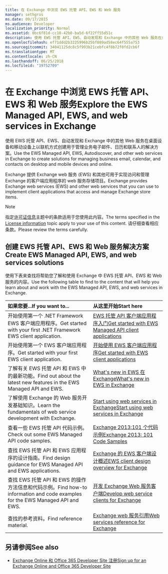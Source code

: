 ```yaml
---
title: 在 Exchange 中浏览 EWS 托管 API、EWS 和 Web 服务
manager: sethgros
ms.date: 09/17/2015
ms.audience: Developer
localization_priority: Normal
ms.assetid: 0bc6f81d-cc10-42b0-ba5d-6f22ff55d51c
description: 使用 EWS 托管 API、EWS、自动发现和 Exchange 中的其他 Web 服务在桌面设备和移动设备上以联机方式创建用于管理业务电子邮件、日历和联系人的解决方案。
ms.openlocfilehash: ef71ddd2b3225996b25bf889ad58ec64f555a753
ms.sourcegitcommit: 34041125dc8c5f993b21cebfc4f8b72f0fd2cb6f
ms.translationtype: MT
ms.contentlocale: zh-CN
ms.lasthandoff: 06/25/2018
ms.locfileid: "19752709"
---
```

# <a name="explore-the-ews-managed-api-ews-and-web-services-in-exchange"></a><span data-ttu-id="0f41b-103">在 Exchange 中浏览 EWS 托管 API、EWS 和 Web 服务</span><span class="sxs-lookup"><span data-stu-id="0f41b-103">Explore the EWS Managed API, EWS, and web services in Exchange</span></span>

<span data-ttu-id="0f41b-104">使用 EWS 托管 API、EWS、自动发现和 Exchange 中的其他 Web 服务在桌面设备和移动设备上以联机方式创建用于管理业务电子邮件、日历和联系人的解决方案。</span><span class="sxs-lookup"><span data-stu-id="0f41b-104">Use the EWS Managed API, EWS, Autodiscover, and other web services in Exchange to create solutions for managing business email, calendar, and contacts on desktop and mobile devices and online.</span></span> 
  
<span data-ttu-id="0f41b-105">Exchange 提供 Exchange web 服务 (EWS) 和其他可用于实现访问和管理 Exchange 的客户端应用程序的 web 服务存储项目。</span><span class="sxs-lookup"><span data-stu-id="0f41b-105">Exchange provides Exchange web services (EWS) and other web services that you can use to implement client applications that access and manage Exchange store items.</span></span>
  
> [!NOTE]
> <span data-ttu-id="0f41b-106">指定[许可证信息](license-information.md)主题中的条款适用于您使用此内容。</span><span class="sxs-lookup"><span data-stu-id="0f41b-106">The terms specified in the [License information](license-information.md) topic apply to your use of this content.</span></span> <span data-ttu-id="0f41b-107">请仔细查看相应条款。</span><span class="sxs-lookup"><span data-stu-id="0f41b-107">Please review the terms carefully.</span></span> 
  
## <a name="create-ews-managed-api-ews-and-web-services-solutions"></a><span data-ttu-id="0f41b-108">创建 EWS 托管 API、EWS 和 Web 服务解决方案</span><span class="sxs-lookup"><span data-stu-id="0f41b-108">Create EWS Managed API, EWS, and web services solutions</span></span>

<span data-ttu-id="0f41b-109">使用下表来查找将帮助您了解和使用 Exchange 中 EWS 托管 API、EWS 和 Web 服务的内容。</span><span class="sxs-lookup"><span data-stu-id="0f41b-109">Use the following table to find to the content that will help you learn about and work with the EWS Managed API, EWS, and web services in Exchange.</span></span>
  
|<span data-ttu-id="0f41b-110">如果您要...</span><span class="sxs-lookup"><span data-stu-id="0f41b-110">If you want to...</span></span>|<span data-ttu-id="0f41b-111">从这里开始</span><span class="sxs-lookup"><span data-stu-id="0f41b-111">Start here</span></span>|
|:-----|:-----|
|<span data-ttu-id="0f41b-112">开始使用第一个 .NET Framework EWS 客户端应用程序。</span><span class="sxs-lookup"><span data-stu-id="0f41b-112">Get started with your first .NET Framework EWS client application.</span></span>  <br/> |[<span data-ttu-id="0f41b-113">EWS 托管 API 客户端应用程序入门</span><span class="sxs-lookup"><span data-stu-id="0f41b-113">Get started with EWS Managed API client applications</span></span>](get-started-with-ews-managed-api-client-applications.md) <br/> |
|<span data-ttu-id="0f41b-114">开始使用第一个 EWS 客户端应用程序。</span><span class="sxs-lookup"><span data-stu-id="0f41b-114">Get started with your first EWS client application.</span></span>  <br/> |[<span data-ttu-id="0f41b-115">开始使用 EWS 客户端应用程序</span><span class="sxs-lookup"><span data-stu-id="0f41b-115">Get started with EWS client applications</span></span>](get-started-with-ews-client-applications.md) <br/> |
|<span data-ttu-id="0f41b-116">了解有关 EWS 托管 API 和 EWS 中的最新功能。</span><span class="sxs-lookup"><span data-stu-id="0f41b-116">Find out about the latest new features in the EWS Managed API and EWS.</span></span>  <br/> |[<span data-ttu-id="0f41b-117">What's new in EWS 在 Exchange</span><span class="sxs-lookup"><span data-stu-id="0f41b-117">What's new in EWS in Exchange</span></span>](whats-new-in-ews-and-other-web-services-in-exchange.md) <br/> |
|<span data-ttu-id="0f41b-118">了解使用 Exchange 的 Web 服务开发基础知识。</span><span class="sxs-lookup"><span data-stu-id="0f41b-118">Learn the fundamentals of web service development with Exchange.</span></span>  <br/> |[<span data-ttu-id="0f41b-119">Start using web services in Exchange</span><span class="sxs-lookup"><span data-stu-id="0f41b-119">Start using web services in Exchange</span></span>](start-using-web-services-in-exchange.md) <br/> |
|<span data-ttu-id="0f41b-120">查看一些 EWS 托管 API 代码示例。</span><span class="sxs-lookup"><span data-stu-id="0f41b-120">Check out some EWS Managed API code samples.</span></span>  <br/> |[<span data-ttu-id="0f41b-121">Exchange 2013:101 个代码示例</span><span class="sxs-lookup"><span data-stu-id="0f41b-121">Exchange 2013: 101 Code Samples</span></span>](http://code.msdn.microsoft.com/exchange/Exchange-2013-101-Code-3c38582c) <br/> |
|<span data-ttu-id="0f41b-122">查找 EWS 托管 API 和 EWS 应用程序的设计指南。</span><span class="sxs-lookup"><span data-stu-id="0f41b-122">Find design guidance for EWS Managed API and EWS applications.</span></span>  <br/> |[<span data-ttu-id="0f41b-123">Exchange 的 EWS 客户端设计概述</span><span class="sxs-lookup"><span data-stu-id="0f41b-123">EWS client design overview for Exchange</span></span>](ews-client-design-overview-for-exchange.md) <br/> |
|<span data-ttu-id="0f41b-124">查找 EWS 托管 API 和 EWS 的操作方法信息和代码示例。</span><span class="sxs-lookup"><span data-stu-id="0f41b-124">Find how-to information and code examples for the EWS Managed API and EWS.</span></span>  <br/> |[<span data-ttu-id="0f41b-125">开发 Exchange Web 服务客户端</span><span class="sxs-lookup"><span data-stu-id="0f41b-125">Develop web service clients for Exchange</span></span>](develop-web-service-clients-for-exchange.md) <br/> |
|<span data-ttu-id="0f41b-126">查找的参考资料。</span><span class="sxs-lookup"><span data-stu-id="0f41b-126">Find reference material.</span></span>  <br/> |[<span data-ttu-id="0f41b-127">Exchange web 服务引用</span><span class="sxs-lookup"><span data-stu-id="0f41b-127">Web services reference for Exchange</span></span>](../web-service-reference/web-services-reference-for-exchange.md) <br/> |
   
## <a name="see-also"></a><span data-ttu-id="0f41b-128">另请参阅</span><span class="sxs-lookup"><span data-stu-id="0f41b-128">See also</span></span>
    
- [<span data-ttu-id="0f41b-129">Exchange Online 和 Office 365 Developer Site 注册</span><span class="sxs-lookup"><span data-stu-id="0f41b-129">Sign up for an Exchange Online and Office 365 Developer Site</span></span>](https://docs.microsoft.com/en-us/sharepoint/dev/sp-add-ins/set-up-a-development-environment-for-sharepoint-add-ins-on-office-365)
    

